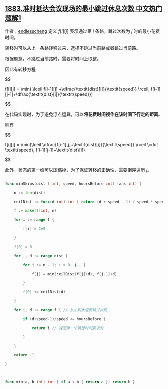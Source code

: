 ## [1883.准时抵达会议现场的最小跳过休息次数 中文热门题解1](https://leetcode.cn/problems/minimum-skips-to-arrive-at-meeting-on-time/solutions/100000/jiang-dp-mu-biao-gai-wei-zui-xiao-hua-fe-kg1k)

作者：[endlesscheng](https://leetcode.cn/u/endlesscheng)
定义 $f[i][j]$ 表示通过第 $i$ 条路，跳过次数为 $j$ 时的最小花费时间。

转移时可以从上一条路转移过来，选择不跳过当前路或者跳过当前路。

根据题意，不跳过当前路时，需要将时间上取整。

因此有转移方程

$$
f[i][j] = \min( \lceil f[i-1][j] +\dfrac{\textit{dist}[i]}{\textit{speed}} \rceil, f[i-1][j-1]+\dfrac{\textit{dist}[i]}{\textit{speed}})
$$

在代码实现时，为了避免浮点运算，可以**将花费时间视作在该时间下行走的距离**。

则有

$$
f[i][j] = \min(\lceil \dfrac{f[i-1][j]+\textit{dist}[i]}{\textit{speed}} \rceil \cdot \textit{speed}, f[i-1][j-1]+\textit{dist}[i])
$$

此外，状态的第一维可以压缩掉，为了保证转移的正确性，需要倒序遍历 $j$。

```go
func minSkips(dist []int, speed, hoursBefore int) (ans int) {
	n := len(dist)
	ceilDist := func(d int) int { return (d + speed - 1) / speed * speed }
	f := make([]int, n)
	for i := range f {
		f[i] = 2e9
	}
	f[0] = 0
	for _, d := range dist {
		for j := n - 1; j > 0; j-- {
			f[j] = min(ceilDist(f[j]+d), f[j-1]+d)
		}
		f[0] += ceilDist(d)
	}
	for i, d := range f { // 从小到大遍历跳过次数
		if (d+speed-1)/speed <= hoursBefore { 
			return i // 返回第一个满足时间要求的
		}
	}
	return -1
}

func min(a, b int) int { if a < b { return a }; return b }
```